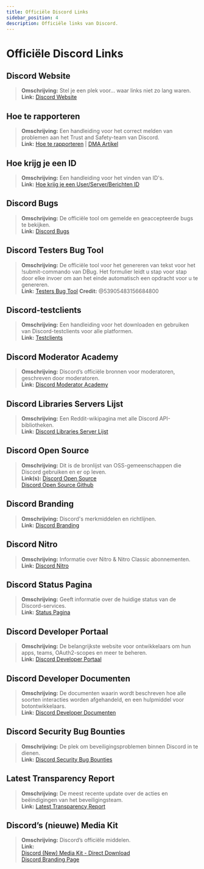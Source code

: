```yaml
---
title: Officiële Discord Links
sidebar_position: 4
description: Officiële links van Discord.
---
```


# Officiële Discord Links

## **Discord Website**
> __Omschrijving:__ Stel je een plek voor... waar links niet zo lang waren.   <br/>
__Link:__ [Discord Website](https://dis.gd/)

## **Hoe te rapporteren**
> __Omschrijving:__ Een handleiding voor het correct melden van problemen aan het Trust and Safety-team van Discord.   <br/>
__Link:__  [Hoe te rapporteren](https://dis.gd/howtoreport) | [DMA Artikel](https://discord.com/moderation/360058643194-104:-How-to-Report-Content-to-Discord)

## **Hoe krijg je een ID** 
> __Omschrijving:__ Een handleiding voor het vinden van ID's.   <br/>
__Link:__  [Hoe krijg je een User/Server/Berichten ID](https://dis.gd/findmyid)

## **Discord Bugs**
> __Omschrijving:__ De officiële tool om gemelde en geaccepteerde bugs te bekijken. <br/>
__Link:__ [Discord Bugs](https://bugs.discord.com/)

## **Discord Testers Bug Tool**
> __Omschrijving:__ De officiële tool voor het genereren van tekst voor het !submit-commando van DBug. Het formulier leidt u stap voor stap door elke invoer om aan het einde automatisch een opdracht voor u te genereren.   <br/>
__Link:__ [Testers Bug Tool](https://dis.gd/bug-tool)
__Credit:__ @53905483156684800

## **Discord-testclients**
> __Omschrijving:__ Een handleiding voor het downloaden en gebruiken van Discord-testclients voor alle platformen.   <br/>
__Link:__ [Testclients](https://support.discord.com/hc/en-us/articles/360035675191-Discord-Testing-Clients)

## **Discord Moderator Academy** 
> __Omschrijving:__ Discord’s officiële bronnen voor moderatoren, geschreven door moderatoren.   <br/>
__Link:__ [Discord Moderator Academy](https://dis.gd/moderation)

## **Discord Libraries Servers Lijst**
> __Omschrijving:__ Een Reddit-wikipagina met alle Discord API-bibliotheken.   <br/>
__Link:__ [Discord Libraries Server Lijst](https://www.reddit.com/r/discordapp/wiki/developers)

## **Discord Open Source**
> __Omschrijving:__ Dit is de bronlijst van OSS-gemeenschappen die Discord gebruiken en er op leven.   <br/>
__Link(s):__
[Discord Open Source](https://discord.com/open-source)   <br/>
[Discord Open Source Github](https://github.com/discord/discord-open-source)

## **Discord Branding**  
> __Omschrijving:__ Discord's merkmiddelen en richtlijnen.   <br/>
__Link:__ [Discord Branding](https://discord.com/branding)

## **Discord Nitro**
> __Omschrijving:__ Informatie over Nitro & Nitro Classic abonnementen.   <br/>
__Link:__ [Discord Nitro](https://dis.gd/nitro)

## **Discord Status Pagina**
> __Omschrijving:__ Geeft informatie over de huidige status van de Discord-services.   <br/>
__Link:__ [Status Pagina](https://dis.gd/status)

## **Discord Developer Portaal**
> __Omschrijving:__ De belangrijkste website voor ontwikkelaars om hun apps, teams, OAuth2-scopes en meer te beheren.    <br/>
__Link:__ [Discord Developer Portaal](https://discord.com/developers/)

## **Discord Developer Documenten**
> __Omschrijving:__ De documenten waarin wordt beschreven hoe alle soorten interacties worden afgehandeld, en een hulpmiddel voor botontwikkelaars.   <br/>
__Link:__ [Discord Developer Documenten](https://discord.dev/)

## **Discord Security Bug Bounties**
> __Omschrijving:__ De plek om beveiligingsproblemen binnen Discord in te dienen.   <br/>
__Link:__ [Discord Security Bug Bounties](https://discord.com/security)

## **Latest Transparency Report** 
> __Omschrijving:__ De meest recente update over de acties en beëindigingen van het beveiligingsteam.   <br/>
__Link:__ [Latest Transparency Report](https://discord.com/blog/discord-transparency-report-h1-2021)

## **Discord’s (nieuwe) Media Kit**
> __Omschrijving:__ Discord’s officiële middelen.   <br/>
__Link:__ <br/>
[Discord (New) Media Kit - Direct Download](https://www.dropbox.com/sh/nabhhaq7kt59exr/AAB7U3f2pW-Jmvdul0yy7o-ia?dl=1)  <br/>
[Discord Branding Page](https://discord.com/branding)

